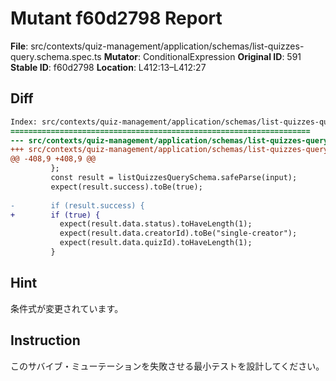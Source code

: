 # Mutant f60d2798 Report

**File**: src/contexts/quiz-management/application/schemas/list-quizzes-query.schema.spec.ts
**Mutator**: ConditionalExpression
**Original ID**: 591
**Stable ID**: f60d2798
**Location**: L412:13–L412:27

## Diff

```diff
Index: src/contexts/quiz-management/application/schemas/list-quizzes-query.schema.spec.ts
===================================================================
--- src/contexts/quiz-management/application/schemas/list-quizzes-query.schema.spec.ts	original
+++ src/contexts/quiz-management/application/schemas/list-quizzes-query.schema.spec.ts	mutated #591
@@ -408,9 +408,9 @@
         };
         const result = listQuizzesQuerySchema.safeParse(input);
         expect(result.success).toBe(true);
 
-        if (result.success) {
+        if (true) {
           expect(result.data.status).toHaveLength(1);
           expect(result.data.creatorId).toBe("single-creator");
           expect(result.data.quizId).toHaveLength(1);
         }
```

## Hint

条件式が変更されています。

## Instruction

このサバイブ・ミューテーションを失敗させる最小テストを設計してください。
